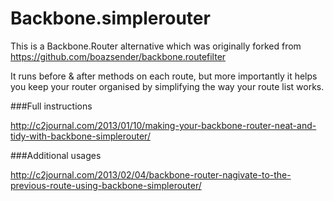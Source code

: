 Backbone.simplerouter
=====================

This is a Backbone.Router alternative which was originally forked from
https://github.com/boazsender/backbone.routefilter

It runs before & after methods on each route, but more importantly it 
helps you keep your router organised by simplifying the way your route list
works.


###Full instructions

http://c2journal.com/2013/01/10/making-your-backbone-router-neat-and-tidy-with-backbone-simplerouter/

###Additional usages

http://c2journal.com/2013/02/04/backbone-router-nagivate-to-the-previous-route-using-backbone-simplerouter/
